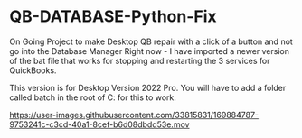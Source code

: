 # QB-DATABASE-Python-Fix
On Going Project to make Desktop QB repair with a click of a button and not go into the Database Manager
Right now - I have imported a newer version of the bat file that works for stopping and restarting the 3 services for QuickBooks. 

This version is for Desktop Version 2022 Pro.
You will have to add a folder called batch in the root of C: for this to work.


https://user-images.githubusercontent.com/33815831/169884787-9753241c-c3cd-40a1-8cef-b6d08dbdd53e.mov

